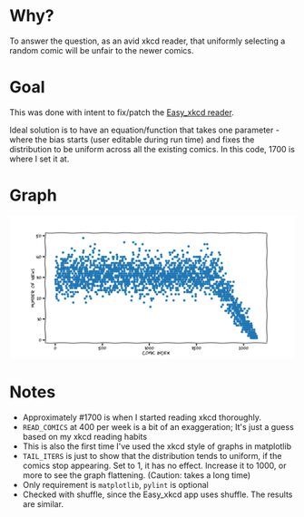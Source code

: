 # Why?

To answer the question, as an avid xkcd reader, that uniformly selecting a
random comic will be unfair to the newer comics.

# Goal

This was done with intent to fix/patch the [Easy_xkcd
reader](https://github.com/T-Rex96/Easy_xkcd). 

Ideal solution is to have an equation/function that takes one parameter - where
the bias starts (user editable during run time) and fixes the distribution to
be uniform across all the existing comics. In this code, 1700 is where I set it
at.

# Graph

![graph](./graph.png)

# Notes

* Approximately #1700 is when I started reading xkcd thoroughly. 
* `READ_COMICS` at 400 per week is a bit of an exaggeration; It's just a guess
  based on my xkcd reading habits
* This is also the first time I've used the xkcd style of graphs in matplotlib
* `TAIL_ITERS` is just to show that the distribution tends to uniform, if the
  comics stop appearing. Set to 1, it has no effect. Increase it to 1000, or
  more to see the graph flattening. (Caution: takes a long time)
* Only requirement is `matplotlib`, `pylint` is optional
* Checked with shuffle, since the Easy_xkcd app uses shuffle. The results are
  similar. 
